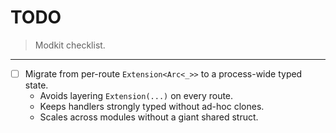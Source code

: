 # TODO
> Modkit checklist.
---
* [ ] Migrate from per-route `Extension<Arc<_>>` to a process-wide typed state.
  - Avoids layering `Extension(...)` on every route.
  - Keeps handlers strongly typed without ad-hoc clones.
  - Scales across modules without a giant shared struct.
